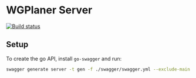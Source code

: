 # WGPlaner Server

[![Build status](https://ci.appveyor.com/api/projects/status/ok5rq84eh6sx8lxd/branch/master?svg=true)](https://ci.appveyor.com/project/archer96/wg-planer-server/branch/master)

## Setup
To create the go API, install `go-swagger` and run:

```bash
swagger generate server -t gen -f ./swagger/swagger.yml --exclude-main -A wgplaner
```
